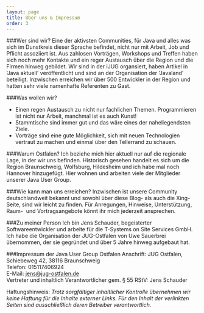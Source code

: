 ```yaml
---
layout: page
title: Über uns & Impressum
order: 3
---
```

###Wer sind wir?
Eine der aktivsten Communities, für Java und alles was sich im Dunstkreis dieser Sprache befindet, nicht nur mit Arbeit, Job und Pflicht assoziiert ist.
Aus zahlosen Vorträgen, Workshops und Treffen haben sich noch mehr Kontakte und ein reger Austausch über die Region und die Firmen hinweg gebildet.
Wir sind in der iJUG organsiert, haben Artikel in 'Java aktuell' veröffentlicht und sind an der Organisation der 'Javaland' beteiligt.
Inzwischen erreichen wir über 500 Entwickler in der Region und hatten sehr viele namenhafte Referenten zu Gast.

###Was wollen wir?

* Einen regen Austausch zu nicht nur fachlichen Themen. Programmieren ist nicht nur Arbeit, manchmal ist es auch Kunst!
* Stammtische sind immer gut und das wäre eines der naheliegendsten Ziele.
* Vorträge sind eine gute Möglichkeit, sich mit neuen Technologien vertraut zu machen und einmal über den Tellerrand zu schauen.

###Warum Ostfalen?
Ich beziehe mich hier aktuell nur auf die regionale Lage, in der wir uns befinden.
Historisch gesehen handelt es sich um die Region Braunschweig, Wolfsburg, Hildesheim und ich habe mal noch Hannover hinzugefügt.
Hier wohnen und arbeiten viele der Mitglieder unserer Java User Group.

###Wie kann man uns erreichen?
Inzwischen ist unsere Community deutschlandweit bekannt und sowohl über diese Blog- als auch die Xing-Seite, sind wir leicht zu finden.
Für Anregungen, Hinweise, Unterstützung, Raum-  und Vortragsangebote könnt ihr mich jederzeit ansprechen.

###Zu meiner Person
Ich bin Jens Schauder, begeisterter Softwareentwickler und arbeite für die T-Systems on Site Services GmbH.
Ich habe die Organisation der JUG-Ostfalen von Uwe Sauerbrei übernommen, der sie gegründet und über 5 Jahre hinweg aufgebaut hat.

###Impressum der Java User Group Ostfalen
Anschrift\: JUG Ostfalen, Schiebeweg 42, 38116 Braunschweig<br />
Telefon\: 015117406924<br />
E-Mail\: [jens@jug-ostfalen.de](mailto:jens@jug-ostfalen.de)<br />
Vertreter und inhaltlich Verantwortlicher gem. § 55 RStV\: Jens Schauder<br />

Haftungshinweis\: *Trotz sorgfältiger inhaltlicher Kontrolle übernehmen wir keine Haftung für die Inhalte externer Links.
Für den Inhalt der verlinkten Seiten sind ausschließlich deren Betreiber verantwortlich.*
